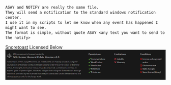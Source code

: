 ```
ASAY and NOTIFY are really the same file.
They will send a notification to the standard windows notification center.
I use it in my scripts to let me know when any event has happened I might want to see.
The format is simple, without quote ASAY <any text you want to send to the notify>
```
[Snoretoast](https://github.com/KDE/snoretoast) Licensed Below
<img src="/aSay/SnoreToast_Lic.png" alt="SnoreToast"/>
